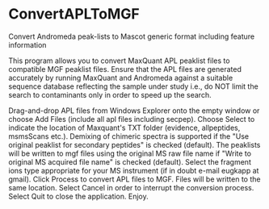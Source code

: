 # ConvertAPLToMGF
Convert Andromeda peak-lists to Mascot generic format including feature information

This program allows you to convert MaxQuant APL peaklist files to compatible MGF peaklist files. Ensure that the APL files are 
generated accurately by running MaxQuant and Andromeda against a suitable sequence database reflecting the sample under study
i.e., do NOT limit the search to contaminants only in order to speed up the search.

Drag-and-drop APL files from Windows Explorer onto the empty window or choose Add Files (include all apl files including secpep).
Choose Select to indicate the location of Maxquant's TXT folder (evidence, allpeptides, msmsScans etc.).
Demixing of chimeric spectra is supported if the "Use original peaklist for secondary peptides" is checked (default).
The peaklists will be written to mgf files using the original MS raw file name if "Write to original MS acquired file name"
is checked (default). 
Select the fragment ions type appropriate for your MS instrument (if in doubt e-mail eugkapp at gmail).
Click Process to convert APL files to MGF. Files will be written to the same location.
Select Cancel in order to interrupt the conversion process.
Select Quit to close the application.
Enjoy.
